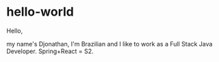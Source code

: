# hello-world

Hello,

my name's Djonathan, I'm Brazilian and I like to work as a Full Stack Java Developer.
Spring+React = S2.
